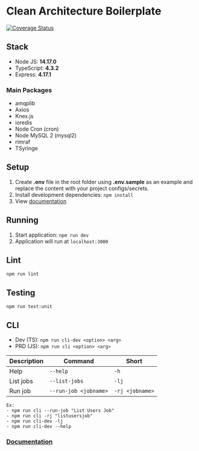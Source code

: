 # Clean Architecture Boilerplate

[![Coverage Status](https://coveralls.io/repos/github/somosphi/ts-clean-architecture-seed/badge.svg?branch=update-readme-file)](https://coveralls.io/github/somosphi/ts-clean-architecture-seed?branch=update-readme-file)

## Stack

- Node JS: **14.17.0**
- TypeScript: **4.3.2**
- Express: **4.17.1**

### Main Packages

- amqplib
- Axios
- Knex.js
- ioredis
- Node Cron (cron)
- Node MySQL 2 (mysql2)
- rimraf
- TSyringe

## Setup

1. Create **.env** file in the root folder using **.env.sample** as an example and replace the content with your project configs/secrets.
2. Install development dependencies:
   `npm install`
3. View [documentation](doc.md)

## Running

1. Start application: `npm run dev`
2. Application will run at `localhost:3000`

## Lint

`npm run lint`

## Testing

`npm run test:unit`

## CLI

- Dev (TS): `npm run cli-dev <option> <arg>`
- PRD (JS): `npm run cli <option> <arg>`

| Description | Command               | Short           |
| ----------- | --------------------- | --------------- |
| Help        | `--help`              | `-h`            |
| List jobs   | `--list-jobs`         | `-lj`           |
| Run job     | `--run-job <jobname>` | `-rj <jobname>` |

```
Ex:
- npm run cli --run-job "List Users Job"
- npm run cli -rj "listusersjob"
- npm run cli-dev -lj
- npm run cli-dev --help
```

### [Documentation](doc.md)
